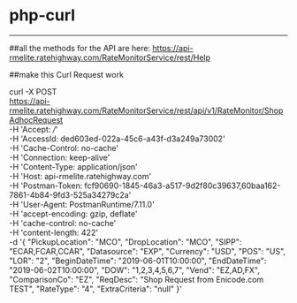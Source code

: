 # php-curl

--------------------------------------------------------
##all the methods for the API are here:
https://api-rmelite.ratehighway.com/RateMonitorService/rest/Help

##make this Curl Request work

curl -X POST \
 https://api-rmelite.ratehighway.com/RateMonitorService/rest/api/v1/RateMonitor/ShopAdhocRequest \
 -H 'Accept: */*' \
 -H 'AccessId: ded603ed-022a-45c6-a43f-d3a249a73002' \
 -H 'Cache-Control: no-cache' \
 -H 'Connection: keep-alive' \
 -H 'Content-Type: application/json' \
 -H 'Host: api-rmelite.ratehighway.com' \
 -H 'Postman-Token: fcf90690-1845-46a3-a517-9d2f80c39637,60baa162-7861-4b84-9fd3-525a34279c2a' \
 -H 'User-Agent: PostmanRuntime/7.11.0' \
 -H 'accept-encoding: gzip, deflate' \
 -H 'cache-control: no-cache' \
 -H 'content-length: 422' \
 -d '{
 "PickupLocation": "MCO",
 "DropLocation": "MCO",
 "SIPP": "ECAR,FCAR,CCAR",
 "Datasource": "EXP",
 "Currency": "USD",
 "POS": "US",
 "LOR": "2",
 "BeginDateTime": "2019-06-01T10:00:00",
 "EndDateTime": "2019-06-02T10:00:00",
 "DOW": "1,2,3,4,5,6,7",
 "Vend": "EZ,AD,FX",
 "ComparisonCo": "EZ",
 "ReqDesc": "Shop Request from Enicode.com TEST",
 "RateType": "4",
 "ExtraCriteria": "null"
}'
